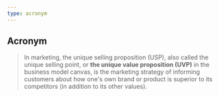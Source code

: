 ```yaml
---
type: acronym
---
```

## Acronym
> In marketing, the unique selling proposition (USP), also called the unique selling point, or **the unique value proposition (UVP)** in the business model canvas, is the marketing strategy of informing customers about how one's own brand or product is superior to its competitors (in addition to its other values).
